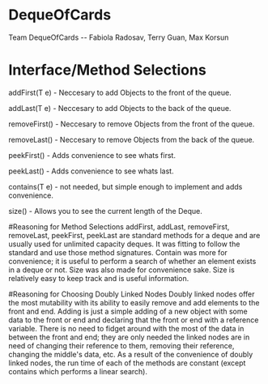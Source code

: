 # DequeOfCards
Team DequeOfCards -- Fabiola Radosav, Terry Guan, Max Korsun

# Interface/Method Selections
addFirst(T e) - Neccesary to add Objects to the front of the queue.

addLast(T e) - Neccesary to add Objects to the back of the queue.

removeFirst() - Neccesary to remove Objects from the front of the queue.

removeLast() - Neccesary to remove Objects from the back of the queue.

peekFirst() - Adds convenience to see whats first.

peekLast() - Adds convenience to see whats last.

contains(T e) - not needed, but simple enough to implement and adds convenience.

size() - Allows you to see the current length of the Deque.

#Reasoning for Method Selections
addFirst, addLast, removeFirst, removeLast, peekFirst, peekLast are standard methods for a deque and
are usually used for unlimited capacity deques. It was fitting to follow the standard and use those
method signatures. Contain was more for convenience; it is useful to perform a search of whether an
element exists in a deque or not. Size was also made for convenience sake. Size is relatively easy
to keep track and is useful information.

#Reasoning for Choosing Doubly Linked Nodes
Doubly linked nodes offer the most mutability with its ability to easily remove and add elements to
the front and end. Adding is just a simple adding of a new object with some data to the front or end
and declaring that the front or end with a reference variable. There is no need to fidget around with the
most of the data in between the front and end; they are only needed the linked nodes are in need of changing
their reference to them, removing their reference, changing the middle's data, etc. As a result of the
convenience of doubly linked nodes, the run time of each of the methods are constant (except contains which
performs a linear search).   
